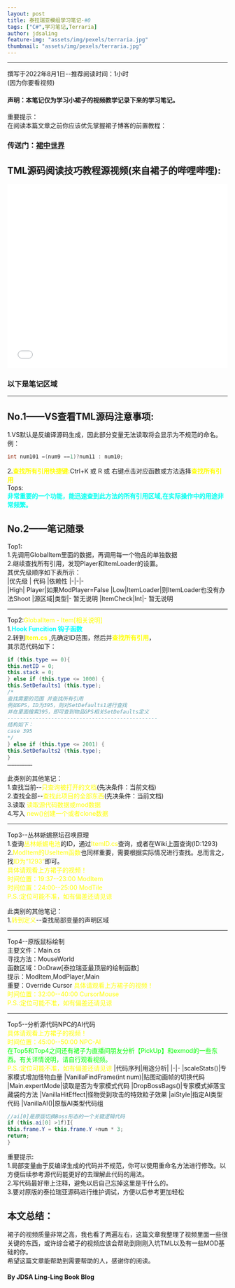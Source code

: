 ```yaml
---
layout: post
title: 泰拉瑞亚模组学习笔记-#0
tags: ["C#",学习笔记,Terraria]
author: jdsaling
feature-img: "assets/img/pexels/terraria.jpg"
thumbnail: "assets/img/pexels/terraria.jpg"
---
```


---
撰写于2022年8月1日--推荐阅读时间：1小时  
(因为你要看视频)

#### 声明：本笔记仅为学习小裙子的视频教学记录下来的学习笔记。

重要提示：  
在阅读本篇文章之前你应该优先掌握裙子博客的前置教程：  
### 传送门：<a href="https://fs49.org/">裙中世界</a>

## TML源码阅读技巧教程源视频(来自裙子的哔哩哔哩):
<iframe src="//player.bilibili.com/player.html?aid=291283827&bvid=BV1kf4y1t78C&cid=360208452&page=1" scrolling="no" border="0" frameborder="no" framespacing="0" height=420 width='100%' frameborder="no" allowfullscreen="true"> </iframe>

### 以下是笔记区域
---
## No.1——VS查看TML源码注意事项:
1.VS默认是反编译源码生成，因此部分变量无法读取将会显示为不规范的命名。  
例：
```C#
int num101 =(num9 ==1)?num11 : num10;
```
2.<b><font color="#ffFF00">查找所有引用快捷键:</font></b>Ctrl+K 或 R 或 右键点击对应函数或方法选择<b><font color="#ffff00">查找所有引用</font></b>  
Tops:  
<b><font color="#00fffff">非常重要的一个功能，能迅速查到此方法的所有引用区域,在实际操作中的用途非常频繁。</font></b>

## No.2——笔记随录
Top1:  
1.先调用GlobalItem里面的数据，再调用每一个物品的单独数据  
2.继续查找所有引用，发现Player和ItemLoader的设置。  
其优先级顺序如下表所示：  
|优先级 | 代码  |依赖性
|-|-|-  
|High| Player|如果ModPlayer=False
|Low|ItemLoader|则ItemLoader也没有办法Shoot
|源区域|类型|- 暂无说明
|ItemCheck|Int|- 暂无说明

---
Top2:<font color="#ffff00">GlobalItem - Item[相关说明]</font>  
1.<b><font color="#00ffff">Hook Funcition 钩子函数</font></b>  
2.转到<b><font color="#ffff00">Item.cs</font></b>  ,先确定ID范围，然后并<b><font color="#ffff00">查找所有引用</font></b>，  
其示范代码如下：
```C#  
if (this.type == 0){
this.netID = 0;
this.stack = 0;
} else if (this.type <= 1000) {
this.SetDefaults1 (this.type);
/*
查找需要的范围 并查找所有引用
例如GPS，ID为395，则对SetDefaults1进行查找
并在里面搜索395，即可查到物品GPS相关SetDefaults定义
------------------------------------------------
结构如下：
case 395
*/
} else if (this.type <= 2001) {
this.SetDefaults2 (this.type);
}
……………………
```

此类别的其他笔记：  
1.查找当前--<font color="#ffff00">只查询被打开的文档</font>(先决条件：当前文档)  
2.查找全部--<font color="#ffff00">查找此项目的全部东西</font>(先决条件：当前文档)  
3.读取 <font color="#ffff00">读取源代码数据或mod数据</font>  
4.写入 <font color="#ffff00">new()创建一个或者clone数据</font>

---
Top3--丛林蜥蜴祭坛召唤原理  
1.查询<font color="#ffff00">丛林蜥蜴电池</font>的ID，通过<font color="#ffff00">ItemID.cs</font>查询，或者在Wiki上面查询(ID:1293)  
2.<font color="#ffff00">ModItem的UseItem函数</font>也同样重要，需要根据实际情况进行查找。总而言之，找<font color="#ffff00">ID为“1293”</font>即可。  
<font color="#ffff00">具体请观看上方裙子的视频！  
时间位置：19:37--23:00 ModItem<br>时间位置：24:00--25:00 ModTile<br>P.S.:定位可能不准，如有偏差还请见谅</font>

此类别的其他笔记：  
1.<font color="#ffff00">转到定义</font>--查找局部变量的声明区域

---
Top4--原版鼠标绘制  
主要文件：Main.cs  
寻找方法：MouseWorld  
函数区域：DoDraw[泰拉瑞亚最顶层的绘制函数]  
提示：ModItem,ModPlayer,Main  
重要：Override Cursor
<font color="#ffff00">具体请观看上方裙子的视频！  
时间位置：32:00--40:00 CursorMouse  
P.S.:定位可能不准，如有偏差还请见谅</font>

---
Top5--分析源代码NPC的AI代码  
<font color="#ffff00">具体请观看上方裙子的视频！  
时间位置：45:00--50:00 NPC-AI<br>
<font color="#00ff00">在Top5和Top4之间还有裙子为直播间朋友分析【PickUp】和exmod的一些东西。有关详情说明，请自行观看视频。</font><br>
P.S.:定位可能不准，如有偏差还请见谅</font>
|代码序列|用途分析|
|-|-
|scaleStats()|专家模式增加怪物血量
|VanillaFindFrame(int num)|贴图动画帧的切换代码
|Main.expertMode|读取是否为专家模式代码
|DropBossBags()|专家模式掉落宝藏袋的方法
|VanillaHitEffect|怪物受到攻击的特效粒子效果
|aiStyle|指定AI类型代码
|VanillaAI()|原版AI类型代码组
```C#
//ai[0]是原版切换Boss形态的一个关键逻辑代码
if (this.ai[0] >1f)I{
this.frame.Y = this.frame.Y +num * 3;
return;
}
```

重要提示:  
1.局部变量由于反编译生成的代码并不规范，你可以使用重命名方法进行修改。以方便后续参考源代码能更好的去理解此代码的用法。  
2.写代码最好带上注释，避免以后自己忘掉这里是干什么的。  
3.要对原版的泰拉瑞亚源码进行维护调试，方便以后参考更加轻松

## 本文总结：
裙子的视频质量非常之高，我也看了两遍左右，这篇文章我整理了视频里面一些很关键的东西，或许综合裙子的视频应该会帮助到刚刚入坑TML以及有一些MOD基础的你。    
希望这篇文章能帮助到需要帮助的人，感谢你的阅读。

#### By JDSA Ling-Ling Book Blog